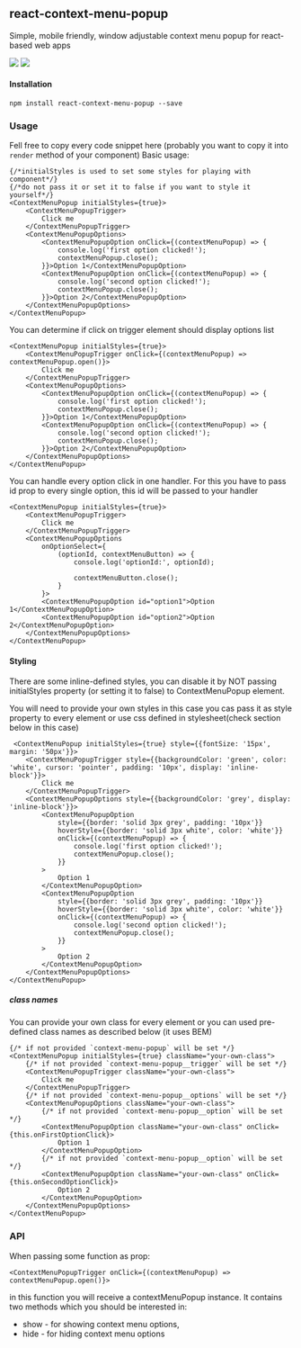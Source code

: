 ## react-context-menu-popup

Simple, mobile friendly, window adjustable context menu popup for react-based web apps

<img src="https://cloud.githubusercontent.com/assets/1887361/25500914/1cb7e6b8-2b91-11e7-9965-899263952147.gif">
<img src="https://cloud.githubusercontent.com/assets/1887361/25501107/cec319a4-2b91-11e7-9fd4-eac3fc969b86.gif">

#### Installation
```
npm install react-context-menu-popup --save
```

### Usage
Fell free to copy every code snippet here (probably you want to copy it into `render` method of your component)
Basic usage:
```
{/*initialStyles is used to set some styles for playing with component*/}
{/*do not pass it or set it to false if you want to style it yourself*/}
<ContextMenuPopup initialStyles={true}>
    <ContextMenuPopupTrigger>
        Click me
    </ContextMenuPopupTrigger>
    <ContextMenuPopupOptions>
        <ContextMenuPopupOption onClick={(contextMenuPopup) => {
            console.log('first option clicked!');
            contextMenuPopup.close();
        }}>Option 1</ContextMenuPopupOption>
        <ContextMenuPopupOption onClick={(contextMenuPopup) => {
            console.log('second option clicked!');
            contextMenuPopup.close();
        }}>Option 2</ContextMenuPopupOption>
    </ContextMenuPopupOptions>
</ContextMenuPopup>
```

You can determine if click on trigger element should display options list
```
<ContextMenuPopup initialStyles={true}>
    <ContextMenuPopupTrigger onClick={(contextMenuPopup) => contextMenuPopup.open()}>
        Click me
    </ContextMenuPopupTrigger>
    <ContextMenuPopupOptions>
        <ContextMenuPopupOption onClick={(contextMenuPopup) => {
            console.log('first option clicked!');
            contextMenuPopup.close();
        }}>Option 1</ContextMenuPopupOption>
        <ContextMenuPopupOption onClick={(contextMenuPopup) => {
            console.log('second option clicked!');
            contextMenuPopup.close();
        }}>Option 2</ContextMenuPopupOption>
    </ContextMenuPopupOptions>
</ContextMenuPopup> 
```

You can handle every option click in one handler.
For this you have to pass id prop to every single option, this id will be passed to your handler
```
<ContextMenuPopup initialStyles={true}>
    <ContextMenuPopupTrigger>
        Click me
    </ContextMenuPopupTrigger>
    <ContextMenuPopupOptions
        onOptionSelect={
            (optionId, contextMenuButton) => {
                console.log('optionId:', optionId);

                contextMenuButton.close();
            }
        }>
        <ContextMenuPopupOption id="option1">Option 1</ContextMenuPopupOption>
        <ContextMenuPopupOption id="option2">Option 2</ContextMenuPopupOption>
    </ContextMenuPopupOptions>
</ContextMenuPopup>
```

#### Styling
There are some inline-defined styles, 
you can disable it by NOT passing initialStyles property (or setting it to false) to ContextMenuPopup element.

You will need to provide your own styles in this case you cas pass it as style 
property to every element or use css defined in stylesheet(check section below in this case)
```
 <ContextMenuPopup initialStyles={true} style={{fontSize: '15px', margin: '50px'}}>
    <ContextMenuPopupTrigger style={{backgroundColor: 'green', color: 'white', cursor: 'pointer', padding: '10px', display: 'inline-block'}}>
        Click me
    </ContextMenuPopupTrigger>
    <ContextMenuPopupOptions style={{backgroundColor: 'grey', display: 'inline-block'}}>
        <ContextMenuPopupOption
            style={{border: 'solid 3px grey', padding: '10px'}}
            hoverStyle={{border: 'solid 3px white', color: 'white'}}
            onClick={(contextMenuPopup) => {
                console.log('first option clicked!');
                contextMenuPopup.close();
            }}
        >
            Option 1
        </ContextMenuPopupOption>
        <ContextMenuPopupOption
            style={{border: 'solid 3px grey', padding: '10px'}}
            hoverStyle={{border: 'solid 3px white', color: 'white'}}
            onClick={(contextMenuPopup) => {
                console.log('second option clicked!');
                contextMenuPopup.close();
            }}
        >
            Option 2
        </ContextMenuPopupOption>
    </ContextMenuPopupOptions>
</ContextMenuPopup>
```

##### class names
You can provide your own class for every element
or you can used pre-defined class names as described below (it uses BEM)
```
{/* if not provided `context-menu-popup` will be set */}
<ContextMenuPopup initialStyles={true} className="your-own-class">
    {/* if not provided `context-menu-popup__trigger` will be set */}
    <ContextMenuPopupTrigger className="your-own-class">
        Click me
    </ContextMenuPopupTrigger>
    {/* if not provided `context-menu-popup__options` will be set */}
    <ContextMenuPopupOptions className="your-own-class">
        {/* if not provided `context-menu-popup__option` will be set */}
        <ContextMenuPopupOption className="your-own-class" onClick={this.onFirstOptionClick}>
            Option 1
        </ContextMenuPopupOption>
        {/* if not provided `context-menu-popup__option` will be set */}
        <ContextMenuPopupOption className="your-own-class" onClick={this.onSecondOptionClick}>
            Option 2
        </ContextMenuPopupOption>
    </ContextMenuPopupOptions>
</ContextMenuPopup>
```

### API
When passing some function as prop: 

`<ContextMenuPopupTrigger onClick={(contextMenuPopup) => contextMenuPopup.open()}>`

in this function you will receive a contextMenuPopup instance.
It contains two methods which you should be interested in:

* show - for showing context menu options,
* hide - for hiding context menu options